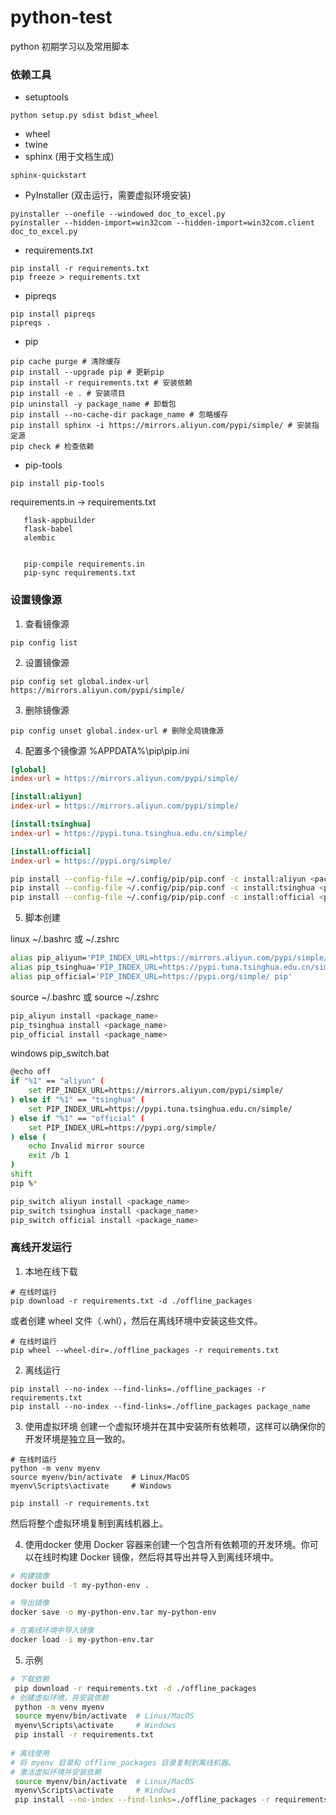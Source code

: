 # python-test
python 初期学习以及常用脚本

### 依赖工具
- setuptools
```pycon
python setup.py sdist bdist_wheel
```
- wheel
- twine
- sphinx (用于文档生成)
```pycon
sphinx-quickstart
```
- PyInstaller (双击运行，需要虚拟环境安装)
```pycon
pyinstaller --onefile --windowed doc_to_excel.py
pyinstaller --hidden-import=win32com --hidden-import=win32com.client doc_to_excel.py

```
- requirements.txt
```pycon
pip install -r requirements.txt
pip freeze > requirements.txt
```
- pipreqs
```pycon
pip install pipreqs
pipreqs .
```
- pip
```pycon
pip cache purge # 清除缓存
pip install --upgrade pip # 更新pip
pip install -r requirements.txt # 安装依赖
pip install -e . # 安装项目
pip uninstall -y package_name # 卸载包
pip install --no-cache-dir package_name # 忽略缓存
pip install sphinx -i https://mirrors.aliyun.com/pypi/simple/ # 安装指定源
pip check # 检查依赖
```
- pip-tools
```pycon
pip install pip-tools
```
 requirements.in -> requirements.txt
```text
   flask-appbuilder
   flask-babel
   alembic
   
```
```pycon
   pip-compile requirements.in
   pip-sync requirements.txt
```



### 设置镜像源
1. 查看镜像源
```pycon
pip config list
```
2. 设置镜像源
```pycon
pip config set global.index-url https://mirrors.aliyun.com/pypi/simple/
```
3. 删除镜像源
```pycon
pip config unset global.index-url # 删除全局镜像源
```
4. 配置多个镜像源
 %APPDATA%\pip\pip.ini
```ini
[global]
index-url = https://mirrors.aliyun.com/pypi/simple/

[install:aliyun]
index-url = https://mirrors.aliyun.com/pypi/simple/

[install:tsinghua]
index-url = https://pypi.tuna.tsinghua.edu.cn/simple/

[install:official]
index-url = https://pypi.org/simple/

```
```bash
pip install --config-file ~/.config/pip/pip.conf -c install:aliyun <package_name>
pip install --config-file ~/.config/pip/pip.conf -c install:tsinghua <package_name>
pip install --config-file ~/.config/pip/pip.conf -c install:official <package_name>

```
5. 脚本创建

linux 
~/.bashrc 或 ~/.zshrc 
```bash
alias pip_aliyun='PIP_INDEX_URL=https://mirrors.aliyun.com/pypi/simple/ pip'
alias pip_tsinghua='PIP_INDEX_URL=https://pypi.tuna.tsinghua.edu.cn/simple/ pip'
alias pip_official='PIP_INDEX_URL=https://pypi.org/simple/ pip'

```
 source ~/.bashrc 或 source ~/.zshrc
 ```bash
pip_aliyun install <package_name>
pip_tsinghua install <package_name>
pip_official install <package_name>

 ```

windows
pip_switch.bat
```bash
@echo off
if "%1" == "aliyun" (
    set PIP_INDEX_URL=https://mirrors.aliyun.com/pypi/simple/
) else if "%1" == "tsinghua" (
    set PIP_INDEX_URL=https://pypi.tuna.tsinghua.edu.cn/simple/
) else if "%1" == "official" (
    set PIP_INDEX_URL=https://pypi.org/simple/
) else (
    echo Invalid mirror source
    exit /b 1
)
shift
pip %*

```
```bash
pip_switch aliyun install <package_name>
pip_switch tsinghua install <package_name>
pip_switch official install <package_name>

```

### 离线开发运行

1. 本地在线下载
```pycon
# 在线时运行
pip download -r requirements.txt -d ./offline_packages
```
或者创建 wheel 文件（.whl），然后在离线环境中安装这些文件。
```pycon
# 在线时运行
pip wheel --wheel-dir=./offline_packages -r requirements.txt
```
2. 离线运行
```pycon
pip install --no-index --find-links=./offline_packages -r requirements.txt
pip install --no-index --find-links=./offline_packages package_name
```
3. 使用虚拟环境
创建一个虚拟环境并在其中安装所有依赖项，这样可以确保你的开发环境是独立且一致的。
```pycon
# 在线时运行
python -m venv myenv
source myenv/bin/activate  # Linux/MacOS
myenv\Scripts\activate     # Windows

pip install -r requirements.txt

```
然后将整个虚拟环境复制到离线机器上。

4. 使用docker
使用 Docker 容器来创建一个包含所有依赖项的开发环境。你可以在线时构建 Docker 镜像，然后将其导出并导入到离线环境中。
```bash
# 构建镜像
docker build -t my-python-env .

# 导出镜像
docker save -o my-python-env.tar my-python-env

# 在离线环境中导入镜像
docker load -i my-python-env.tar

```
5. 示例
```bash
# 下载依赖
 pip download -r requirements.txt -d ./offline_packages
# 创建虚拟环境，并安装依赖
 python -m venv myenv
 source myenv/bin/activate  # Linux/MacOS
 myenv\Scripts\activate     # Windows
 pip install -r requirements.txt
 
# 离线使用
# 将 myenv 目录和 offline_packages 目录复制到离线机器。
# 激活虚拟环境并安装依赖
 source myenv/bin/activate  # Linux/MacOS
 myenv\Scripts\activate     # Windows
 pip install --no-index --find-links=./offline_packages -r requirements.txt

```

